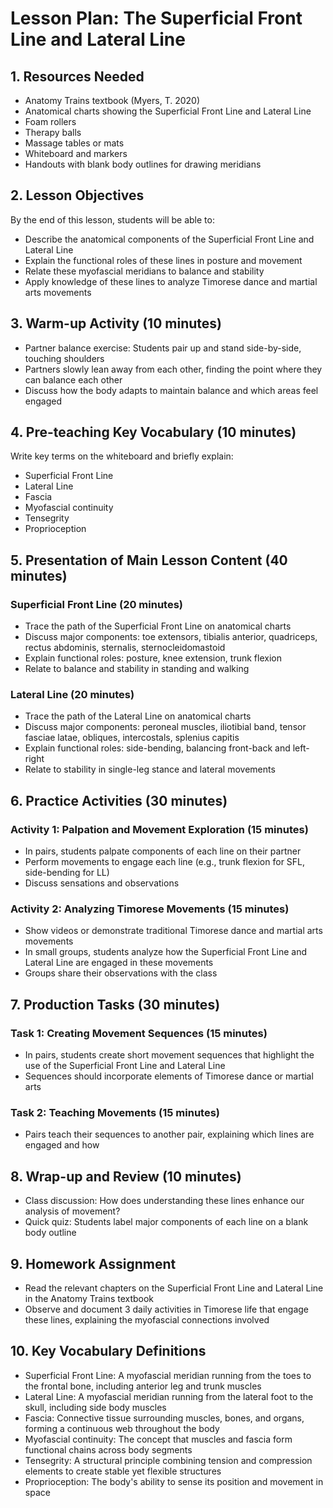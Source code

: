 # Lesson Plan: The Superficial Front Line and Lateral Line

## 1. Resources Needed

- Anatomy Trains textbook (Myers, T. 2020)
- Anatomical charts showing the Superficial Front Line and Lateral Line
- Foam rollers
- Therapy balls
- Massage tables or mats
- Whiteboard and markers
- Handouts with blank body outlines for drawing meridians

## 2. Lesson Objectives

By the end of this lesson, students will be able to:
- Describe the anatomical components of the Superficial Front Line and Lateral Line
- Explain the functional roles of these lines in posture and movement
- Relate these myofascial meridians to balance and stability
- Apply knowledge of these lines to analyze Timorese dance and martial arts movements

## 3. Warm-up Activity (10 minutes)

- Partner balance exercise: Students pair up and stand side-by-side, touching shoulders
- Partners slowly lean away from each other, finding the point where they can balance each other
- Discuss how the body adapts to maintain balance and which areas feel engaged

## 4. Pre-teaching Key Vocabulary (10 minutes)

Write key terms on the whiteboard and briefly explain:
- Superficial Front Line
- Lateral Line
- Fascia
- Myofascial continuity
- Tensegrity
- Proprioception

## 5. Presentation of Main Lesson Content (40 minutes)

### Superficial Front Line (20 minutes)
- Trace the path of the Superficial Front Line on anatomical charts
- Discuss major components: toe extensors, tibialis anterior, quadriceps, rectus abdominis, sternalis, sternocleidomastoid
- Explain functional roles: posture, knee extension, trunk flexion
- Relate to balance and stability in standing and walking

### Lateral Line (20 minutes)
- Trace the path of the Lateral Line on anatomical charts
- Discuss major components: peroneal muscles, iliotibial band, tensor fasciae latae, obliques, intercostals, splenius capitis
- Explain functional roles: side-bending, balancing front-back and left-right
- Relate to stability in single-leg stance and lateral movements

## 6. Practice Activities (30 minutes)

### Activity 1: Palpation and Movement Exploration (15 minutes)
- In pairs, students palpate components of each line on their partner
- Perform movements to engage each line (e.g., trunk flexion for SFL, side-bending for LL)
- Discuss sensations and observations

### Activity 2: Analyzing Timorese Movements (15 minutes)
- Show videos or demonstrate traditional Timorese dance and martial arts movements
- In small groups, students analyze how the Superficial Front Line and Lateral Line are engaged in these movements
- Groups share their observations with the class

## 7. Production Tasks (30 minutes)

### Task 1: Creating Movement Sequences (15 minutes)
- In pairs, students create short movement sequences that highlight the use of the Superficial Front Line and Lateral Line
- Sequences should incorporate elements of Timorese dance or martial arts

### Task 2: Teaching Movements (15 minutes)
- Pairs teach their sequences to another pair, explaining which lines are engaged and how

## 8. Wrap-up and Review (10 minutes)

- Class discussion: How does understanding these lines enhance our analysis of movement?
- Quick quiz: Students label major components of each line on a blank body outline

## 9. Homework Assignment

- Read the relevant chapters on the Superficial Front Line and Lateral Line in the Anatomy Trains textbook
- Observe and document 3 daily activities in Timorese life that engage these lines, explaining the myofascial connections involved

## 10. Key Vocabulary Definitions

- Superficial Front Line: A myofascial meridian running from the toes to the frontal bone, including anterior leg and trunk muscles
- Lateral Line: A myofascial meridian running from the lateral foot to the skull, including side body muscles
- Fascia: Connective tissue surrounding muscles, bones, and organs, forming a continuous web throughout the body
- Myofascial continuity: The concept that muscles and fascia form functional chains across body segments
- Tensegrity: A structural principle combining tension and compression elements to create stable yet flexible structures
- Proprioception: The body's ability to sense its position and movement in space